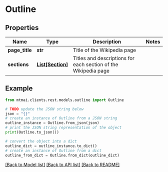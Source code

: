 # Outline


## Properties

Name | Type | Description | Notes
------------ | ------------- | ------------- | -------------
**page_title** | **str** | Title of the Wikipedia page | 
**sections** | [**List[Section]**](Section.md) | Titles and descriptions for each section of the Wikipedia page | 

## Example

```python
from mtmai.clients.rest.models.outline import Outline

# TODO update the JSON string below
json = "{}"
# create an instance of Outline from a JSON string
outline_instance = Outline.from_json(json)
# print the JSON string representation of the object
print(Outline.to_json())

# convert the object into a dict
outline_dict = outline_instance.to_dict()
# create an instance of Outline from a dict
outline_from_dict = Outline.from_dict(outline_dict)
```
[[Back to Model list]](../README.md#documentation-for-models) [[Back to API list]](../README.md#documentation-for-api-endpoints) [[Back to README]](../README.md)


